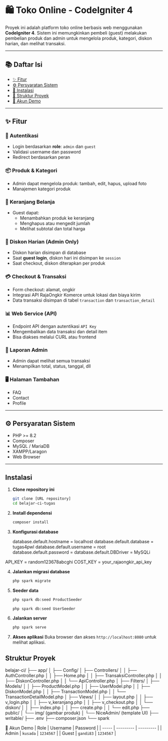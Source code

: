 # 🛍️ Toko Online - CodeIgniter 4

Proyek ini adalah platform toko online berbasis web menggunakan **CodeIgniter 4**. Sistem ini memungkinkan pembeli (guest) melakukan pembelian produk dan admin untuk mengelola produk, kategori, diskon harian, dan melihat transaksi.

---

## 📚 Daftar Isi

- [✨ Fitur](#-fitur)
- [⚙️ Persyaratan Sistem](#️-persyaratan-sistem)
- [🚀 Instalasi](#-instalasi)
- [📁 Struktur Proyek](#-struktur-proyek)
- [👤 Akun Demo](#-akun-demo)

---

## ✨ Fitur

### 🔐 Autentikasi

- Login berdasarkan **role**: `admin` dan `guest`
- Validasi username dan password
- Redirect berdasarkan peran

### 📦 Produk & Kategori

- Admin dapat mengelola produk: tambah, edit, hapus, upload foto
- Manajemen kategori produk

### 🛒 Keranjang Belanja

- Guest dapat:
  - Menambahkan produk ke keranjang
  - Menghapus atau mengedit jumlah
  - Melihat subtotal dan total harga

### 🎁 Diskon Harian (Admin Only)

- Diskon harian disimpan di database
- Saat **guest login**, diskon hari ini disimpan ke `session`
- Saat checkout, diskon diterapkan per produk

### 💳 Checkout & Transaksi

- Form checkout: alamat, ongkir
- Integrasi API RajaOngkir Komerce untuk lokasi dan biaya kirim
- Data transaksi disimpan di tabel `transaction` dan `transaction_detail`

### 📊 Web Service (API)

- Endpoint API dengan autentikasi `API Key`
- Mengembalikan data transaksi dan detail item
- Bisa diakses melalui CURL atau frontend

### 🧾 Laporan Admin

- Admin dapat melihat semua transaksi
- Menampilkan total, status, tanggal, dll

### 🖥️ Halaman Tambahan

- FAQ
- Contact
- Profile

---

## ⚙️ Persyaratan Sistem

- PHP >= 8.2
- Composer
- MySQL / MariaDB
- XAMPP/Laragon
- Web Browser

---

## Instalasi

1. **Clone repository ini**
   ```bash
   git clone [URL repository]
   cd belajar-ci-tugas
   ```
2. **Install dependensi**
   ```bash
   composer install
   ```
3. **Konfigurasi database**

   database.default.hostname = localhost
   database.default.database = tugas4pwl
   database.default.username = root
   database.default.password =
   database.default.DBDriver = MySQLi

API_KEY = random123678abcghi
COST_KEY = your_rajaongkir_api_key

4. **Jalankan migrasi database**
   ```bash
   php spark migrate
   ```
5. **Seeder data**
   ```bash
   php spark db:seed ProductSeeder
   ```
   ```bash
   php spark db:seed UserSeeder
   ```
6. **Jalankan server**
   ```bash
   php spark serve
   ```
7. **Akses aplikasi**
   Buka browser dan akses `http://localhost:8080` untuk melihat aplikasi.

## Struktur Proyek

belajar-ci/
├── app/
│ ├── Config/
│ ├── Controllers/
│ │ ├── AuthController.php
│ │ ├── Home.php
│ │ ├── TransaksiController.php
│ │ ├── DiskonController.php
│ │ └── ApiController.php
│ ├── Filters/
│ ├── Models/
│ │ ├── ProductModel.php
│ │ ├── UserModel.php
│ │ ├── DiskonModel.php
│ │ ├── TransactionModel.php
│ │ └── TransactionDetailModel.php
│ ├── Views/
│ │ ├── layout.php
│ │ ├── v_login.php
│ │ ├── v_keranjang.php
│ │ ├── v_checkout.php
│ │ └── diskon/
│ │ ├── index.php
│ │ ├── create.php
│ │ └── edit.php
├── public/
│ └── img/ (gambar produk)
│ └── NiceAdmin/ (template UI)
├── writable/
├── .env
├── composer.json
└── spark

👥 Akun Demo
| Role | Username | Password |
| ----- | --------- | --------- |
| Admin | `kusada` | `1234567` |
| Guest | `gandi83` | `1234567` |
